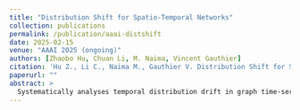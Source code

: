 ```yaml
---
title: "Distribution Shift for Spatio-Temporal Networks"
collection: publications
permalink: /publication/aaai-distshift
date: 2025-02-15
venue: "AAAI 2025 (ongoing)"
authors: [Zhaobo Hu, Chuan Li, M. Naima, Vincent Gauthier]
citation: 'Hu Z., Li C., Naima M., Gauthier V. Distribution Shift for Spatio-Temporal Networks. AAAI 2025 (in preparation).'
paperurl: ""
abstract: >
  Systematically analyses temporal distribution drift in graph time-series and introduces a benchmark with adaptive baselines.
---
```

